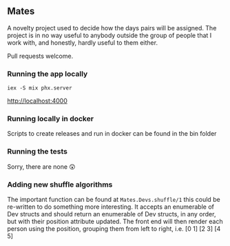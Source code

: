 ## Mates

A novelty project used to decide how the days pairs will be assigned. 
The project is in no way useful to anybody outside the group of people that I work with, and honestly, hardly useful to them either. 

Pull requests welcome. 

### Running the app locally
`iex -S mix phx.server`

[http://localhost:4000]()

### Running locally in docker
Scripts to create releases and run in docker can be found in the bin folder

### Running the tests
Sorry, there are none 😲

### Adding new shuffle algorithms
The important function can be found at `Mates.Devs.shuffle/1` this could be re-written to do something more interesting. 
It accepts an enumerable of Dev structs and should return an enumerable of Dev structs, in any order, but with their position attribute updated. 
The front end will then render each person using the position, grouping them from left to right, i.e. \[0 1] \[2 3] \[4 5]
